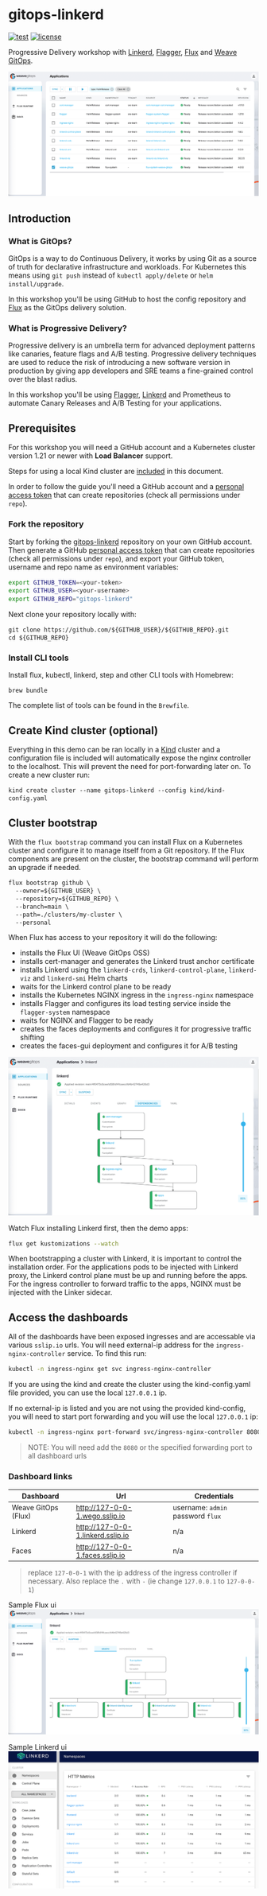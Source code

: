 # gitops-linkerd

[![test](https://github.com/stefanprodan/gitops-linkerd/workflows/test/badge.svg)](https://github.com/stefanprodan/gitops-linkerd/actions)
[![license](https://img.shields.io/github/license/stefanprodan/gitops-linkerd.svg)](https://github.com/stefanprodan/gitops-linkerd/blob/main/LICENSE)

Progressive Delivery workshop with [Linkerd](https://github.com/linkerd/linkerd2),
[Flagger](https://github.com/fluxcd/flagger), [Flux](https://github.com/fluxcd/flux)
and [Weave GitOps](https://github.com/weaveworks/weave-gitops).

![flux-ui](docs/screens/wego-apps.png)

## Introduction

### What is GitOps?

GitOps is a way to do Continuous Delivery, it works by using Git as a source of truth
for declarative infrastructure and workloads.
For Kubernetes this means using `git push` instead of `kubectl apply/delete` or `helm install/upgrade`.

In this workshop you'll be using GitHub to host the config repository and [Flux](https://fluxcd.io)
as the GitOps delivery solution.

### What is Progressive Delivery?

Progressive delivery is an umbrella term for advanced deployment patterns like canaries, feature flags and A/B testing.
Progressive delivery techniques are used to reduce the risk of introducing a new software version in production
by giving app developers and SRE teams a fine-grained control over the blast radius.

In this workshop you'll be using [Flagger](https://flagger.app), [Linkerd](https://github.com/linkerd/linkerd2) and
Prometheus to automate Canary Releases and A/B Testing for your applications.

## Prerequisites

For this workshop you will need a GitHub account and a Kubernetes cluster version 1.21
or newer with **Load Balancer** support.

Steps for using a local Kind cluster are [included](#create-kind-cluster) in this document.

In order to follow the guide you'll need a GitHub account and a
[personal access token](https://help.github.com/en/github/authenticating-to-github/creating-a-personal-access-token-for-the-command-line)
that can create repositories (check all permissions under `repo`).

### Fork the repository

Start by forking the [gitops-linkerd](https://github.com/rparmer/gitops-linkerd)
repository on your own GitHub account.
Then generate a GitHub
[personal access token](https://help.github.com/en/github/authenticating-to-github/creating-a-personal-access-token-for-the-command-line)
that can create repositories (check all permissions under `repo`),
and export your GitHub token, username and repo name as environment variables:

```sh
export GITHUB_TOKEN=<your-token>
export GITHUB_USER=<your-username>
export GITHUB_REPO="gitops-linkerd"
```

Next clone your repository locally with:

```shell
git clone https://github.com/${GITHUB_USER}/${GITHUB_REPO}.git
cd ${GITHUB_REPO}
```

### Install CLI tools

Install flux, kubectl, linkerd, step and other CLI tools with Homebrew:

```shell
brew bundle
```

The complete list of tools can be found in the `Brewfile`.

## Create Kind cluster (optional)

Everything in this demo can be ran locally in a [Kind](https://kind.sigs.k8s.io/) cluster and a configuration file is included will automatically expose the nginx controller to the localhost.  This will prevent the need for port-forwarding later on.  To create a new cluster run:

```shell
kind create cluster --name gitops-linkerd --config kind/kind-config.yaml
```

## Cluster bootstrap

With the `flux bootstrap` command you can install Flux on a Kubernetes cluster and configure
it to manage itself from a Git repository. If the Flux components are present on the cluster,
the bootstrap command will perform an upgrade if needed.

```shell
flux bootstrap github \
  --owner=${GITHUB_USER} \
  --repository=${GITHUB_REPO} \
  --branch=main \
  --path=./clusters/my-cluster \
  --personal
```

When Flux has access to your repository it will do the following:

* installs the Flux UI (Weave GitOps OSS)
* installs cert-manager and generates the Linkerd trust anchor certificate
* installs Linkerd  using the `linkerd-crds`, `linkerd-control-plane`, `linkerd-viz` and `linkerd-smi` Helm charts
* waits for the Linkerd control plane to be ready
* installs the Kubernetes NGINX ingress in the `ingress-nginx` namespace
* installs Flagger and configures its load testing service inside the `flagger-system` namespace
* waits for NGINX and Flagger to be ready
* creates the faces deployments and configures it for progressive traffic shifting
* creates the faces-gui deployment and configures it for A/B testing

![flux-ui](docs/screens/wego-deps.png)

Watch Flux installing Linkerd first, then the demo apps:

```bash
flux get kustomizations --watch
```

When bootstrapping a cluster with Linkerd, it is important to control the installation order.
For the applications pods to be injected with Linkerd proxy,
the Linkerd control plane must be up and running before the apps.
For the ingress controller to forward traffic to the apps, NGINX must be injected with the Linker sidecar.

## Access the dashboards

All of the dashboards have been exposed ingresses and are accessable via various `sslip.io` urls.  You will need external-ip address for the `ingress-nginx-controller` service.  To find this run:

```sh
kubectl -n ingress-nginx get svc ingress-nginx-controller
```

If you are using the kind and create the cluster using the kind-config.yaml file provided, you can use the local `127.0.0.1` ip.

If no external-ip is listed and you are not using the provided kind-config, you will need to start port forwarding and you will use the local `127.0.0.1` ip:
```sh
kubectl -n ingress-nginx port-forward svc/ingress-nginx-controller 8080:80 &
```
> NOTE: You will need add the `8080` or the specified forwarding port to all dashboard urls

### Dashboard links

| Dashboard | Url | Credentials |
| --------- | --- | ----------- |
| Weave GitOps (Flux) | http://127-0-0-1.wego.sslip.io | username: `admin` password `flux` |
| Linkerd | http://127-0-0-1.linkerd.sslip.io | n/a |
| Faces | http://127-0-0-1.faces.sslip.io | n/a |

> replace `127-0-0-1` with the ip address of the ingress controller if necessary.  Also replace the `.` with `-` (ie change `127.0.0.1` to `127-0-0-1`)

Sample Flux ui
![flux-ui](docs/screens/wego-linkerd.png)

Sample Linkerd ui
![linkerd-ui](docs/screens/linkerd-metrics.png)
